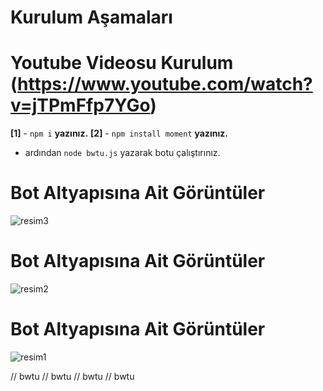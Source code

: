 # Kurulum Aşamaları
# Youtube Videosu Kurulum (https://www.youtube.com/watch?v=jTPmFfp7YGo)

**[1]** - `npm i` **yazınız.**
**[2]** - `npm install moment` **yazınız.**
- ardından `node bwtu.js` yazarak botu çalıştırınız.

# Bot Altyapısına Ait Görüntüler
![resim3](https://github.com/bwtuuw/v14-birlik-bot/assets/166826928/515c4c3d-65cd-4ab0-8c89-8ad37e709e0a)
# Bot Altyapısına Ait Görüntüler
![resim2](https://github.com/bwtuuw/v14-birlik-bot/assets/166826928/8dbc2363-7994-44c8-81c0-bfbee2aaddbd)
# Bot Altyapısına Ait Görüntüler
![resim1](https://github.com/bwtuuw/v14-birlik-bot/assets/166826928/ae724358-0a43-447f-812d-3f707c31efde)

// bwtu // bwtu // bwtu // bwtu